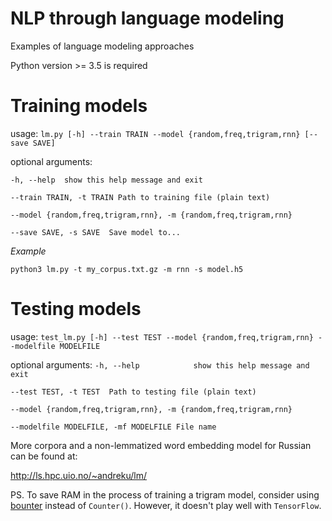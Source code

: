 # NLP through language modeling

Examples of language modeling approaches

Python version >= 3.5 is required

# Training models

usage: `lm.py [-h] --train TRAIN --model {random,freq,trigram,rnn} [--save SAVE]`

optional arguments:

  `-h, --help  show this help message and exit`

  `--train TRAIN, -t TRAIN Path to training file (plain text)`

  `--model {random,freq,trigram,rnn}, -m {random,freq,trigram,rnn}`

  `--save SAVE, -s SAVE  Save model to...`

*Example*

`python3 lm.py -t my_corpus.txt.gz -m rnn -s model.h5`

# Testing models

usage: `test_lm.py [-h] --test TEST --model {random,freq,trigram,rnn} --modelfile MODELFILE`

optional arguments:
  `-h, --help            show this help message and exit`
  
  `--test TEST, -t TEST  Path to testing file (plain text)`
  
  `--model {random,freq,trigram,rnn}, -m {random,freq,trigram,rnn}`
  
  `--modelfile MODELFILE, -mf MODELFILE File name`


More corpora and a non-lemmatized word embedding model for Russian can be found at: 

http://ls.hpc.uio.no/~andreku/lm/


PS. To save RAM in the process of training a trigram model, 
consider using [bounter](https://github.com/RaRe-Technologies/bounter) instead of `Counter()`.
However, it doesn't play well with `TensorFlow`.
